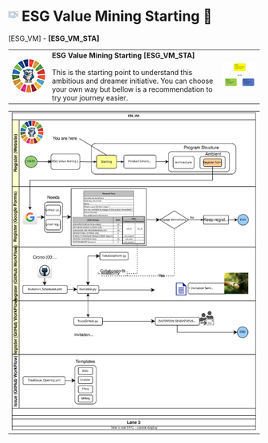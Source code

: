 # <a href="https://avalcorp.github.io/ESG_VM/"><img src="https://github.githubassets.com/images/icons/emoji/unicode/1f519.png" width="20" height="20"></a> ESG Value Mining Starting 🚧
[ESG_VM] - <b>[ESG_VM_STA]</b>
<table>
  <tr>
    <td><img src="OWL.jpg" alt="ESG" width="300"/></td>
    <td>
      <b>ESG Value Mining Starting [ESG_VM_STA]</b><br><br>
      This is the starting point to understand this ambitious and dreamer initiative. You can choose your own way but bellow is a recommendation to
      try your journey easier.<br>
    </td>
    <td><img src="VirtuousCycle.png" alt="Virtuous Cycle" width="300"/></td>
  </tr>
</table>
<div align="center">
  <table>
      <td width="2000" align="center"><img src="GeneralDiagram.svg" alt="GeneralDiagram"></td>
  </table>
</div>

